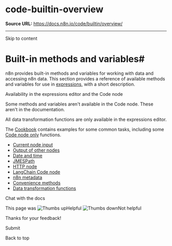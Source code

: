 # code-builtin-overview

**Source URL:** https://docs.n8n.io/code/builtin/overview/

---

Skip to content 

[ ](https://github.com/n8n-io/n8n-docs/edit/main/docs/code/builtin/overview.md "Edit this page")

# Built-in methods and variables#

n8n provides built-in methods and variables for working with data and accessing n8n data. This section provides a reference of available methods and variables for use in [expressions](../../../glossary/#expression-n8n), with a short description. 

Availability in the expressions editor and the Code node

Some methods and variables aren't available in the Code node. These aren't in the documentation.

All data transformation functions are only available in the expressions editor.

The [Cookbook](../../) contains examples for some common tasks, including some [Code node only](../../cookbook/code-node/) functions.

  * [Current node input](/code/builtin/current-node-input/)
  * [Output of other nodes](/code/builtin/output-other-nodes/)
  * [Date and time](/code/builtin/date-time/)
  * [JMESPath](/code/builtin/jmespath/)
  * [HTTP node](/code/builtin/http-node-variables/)
  * [LangChain Code node](/code/builtin/langchain-methods/)
  * [n8n metadata](/code/builtin/n8n-metadata/)
  * [Convenience methods](/code/builtin/convenience/)
  * [Data transformation functions](/code/builtin/data-transformation-functions/)



Chat with the docs

This page was ![Thumbs up](/_images/assets/thumb_up.png)Helpful  ![Thumbs down](/_images/assets/thumb_down.png)Not helpful 

Thanks for your feedback! 

Submit 

Back to top
